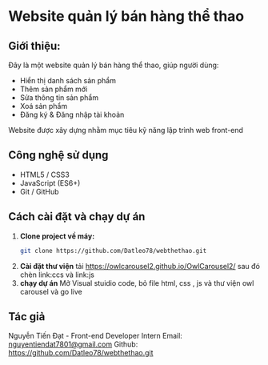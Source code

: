 # Website quản lý bán hàng thể thao
## Giới thiệu:
Đây là một website quản lý bán hàng thể thao, giúp người dùng:
- Hiển thị danh sách sản phẩm
- Thêm sản phẩm mới
- Sửa thông tin sản phẩm
- Xoá sản phẩm
- Đăng ký & Đăng nhập tài khoản
  
Website được xây dựng nhằm mục tiêu kỹ năng lập trình web front-end 

## Công nghệ sử dụng
- HTML5 / CSS3
- JavaScript (ES6+)
- Git / GitHub


## Cách cài đặt và chạy dự án
1. **Clone project về máy:**
   ```bash
   git clone https://github.com/Datleo78/webthethao.git
2. **Cài đặt thư viện**
   tải https://owlcarousel2.github.io/OwlCarousel2/ sau đó chèn link:ccs và link:js
3. **chạy dự án**
   Mở Visual stuidio code, bỏ file html, css , js và thư viện owl carousel và go live

## Tác giả
  Nguyễn Tiến Đạt -  Front-end Developer Intern
  Email: nguyentiendat7801@gmail.com
  Github: https://github.com/Datleo78/webthethao.git
   
   
  
